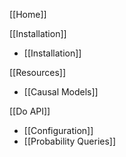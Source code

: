 [[Home]]

[[Installation]]
* [[Installation]]

[[Resources]]
* [[Causal Models]]

[[Do API]]
* [[Configuration]]
* [[Probability Queries]]
